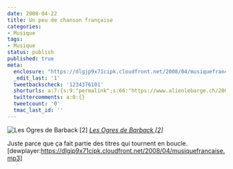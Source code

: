 ```yaml
---
date: 2008-04-22
title: Un peu de chanson française
categories:
- Musique
tags:
- Musique
status: publish
published: true
meta:
  enclosure: "https://dlgjp9x71cipk.cloudfront.net/2008/04/musiquefrancaise.mp3\r\n6\r\naudio/mpeg"
  _edit_last: '1'
  tweetbackscheck: '1234376101'
  shorturls: a:7:{s:9:"permalink";s:66:"https://www.alienlebarge.ch/2008/04/22/un-peu-de-chanson-francaise/";s:7:"tinyurl";s:25:"https://tinyurl.com/ban7cl";s:4:"isgd";s:17:"https://is.gd/isPM";s:5:"bitly";s:18:"https://bit.ly/ckMR";s:5:"snipr";s:22:"https://snipr.com/bcciw";s:5:"snurl";s:22:"https://snurl.com/bcciw";s:7:"snipurl";s:24:"https://snipurl.com/bcciw";}
  twittercomments: a:0:{}
  tweetcount: '0'
  tmac_last_id: ''
---
```

<img src="https://farm1.static.flickr.com/197/475402599_b4348ae9b6.jpg" alt="Les Ogres de Barback [2]" />
<em><a title="photo sharing" href="https://www.flickr.com/photos/cabarousse/475402599/">Les Ogres de Barback [2]</a></em>

Juste parce que ça fait partie des titres qui tournent en boucle.
[dewplayer:https://dlgjp9x71cipk.cloudfront.net/2008/04/musiquefrancaise.mp3]
